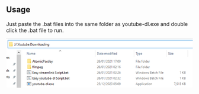 ## Usage
Just paste the .bat files into the same folder as youtube-dl.exe and double click the .bat file to run.

![Directory](https://github.com/aozaki-kuro/archive-guide/blob/main/assets/dir1.PNG)
